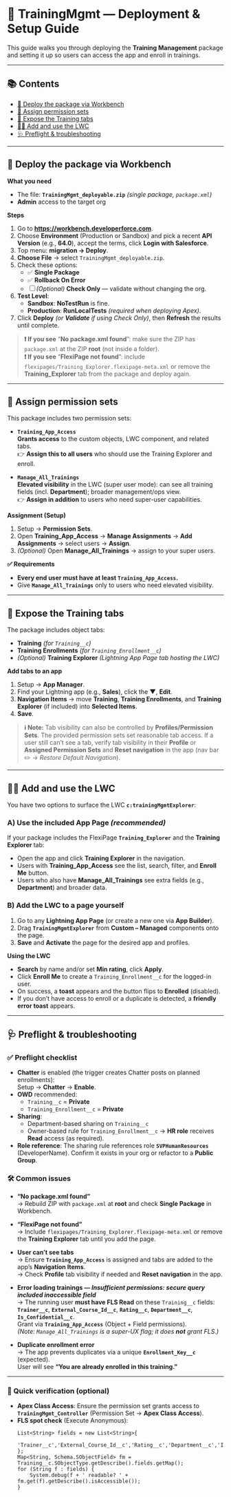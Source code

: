 # 🧭 TrainingMgmt — **Deployment & Setup Guide**

This guide walks you through deploying the **Training Management** package and setting it up so users can access the app and enroll in trainings.

---

## 📚 Contents

- [🚀 Deploy the package via Workbench](#-deploy-the-package-via-workbench)
- [🔐 Assign permission sets](#-assign-permission-sets)
- [🧩 Expose the Training tabs](#-expose-the-training-tabs)
- [🧑‍💻 Add and use the LWC](#-add-and-use-the-lwc)
- [🩺 Preflight & troubleshooting](#-preflight--troubleshooting)

---

## 🚀 Deploy the package via Workbench

**What you need**

- The file: **`TrainingMgmt_deployable.zip`** _(single package, `package.xml`)_
- **Admin** access to the target org

**Steps**

1. Go to **https://workbench.developerforce.com**.
2. Choose **Environment** (Production or Sandbox) and pick a recent **API Version** (e.g., **64.0**), accept the terms, click **Login with Salesforce**.
3. Top menu: **migration → Deploy**.
4. **Choose File** → select `TrainingMgmt_deployable.zip`.
5. Check these options:
   - ✅ **Single Package**
   - ✅ **Rollback On Error**
   - ☐ _(Optional)_ **Check Only** — validate without changing the org.
6. **Test Level**:
   - **Sandbox**: **NoTestRun** is fine.
   - **Production**: **RunLocalTests** _(required when deploying Apex)_.
7. Click **Deploy** _(or **Validate** if using Check Only)_, then **Refresh** the results until complete.

> **❗ If you see** “**No package.xml found**”: make sure the ZIP has `package.xml` at the ZIP **root** (not inside a folder).  
> **❗ If you see** “**FlexiPage not found**”: include `flexipages/Training_Explorer.flexipage-meta.xml` or remove the **Training_Explorer** tab from the package and deploy again.

---

## 🔐 Assign permission sets

This package includes two permission sets:

- **`Training_App_Access`**  
  **Grants access** to the custom objects, LWC component, and related tabs.  
  👉 **Assign this to all users** who should use the Training Explorer and enroll.

- **`Manage_All_Trainings`**  
  **Elevated visibility** in the LWC (super user mode): can see all training fields (incl. **Department**); broader management/ops view.  
  👉 **Assign in addition** to users who need super-user capabilities.

**Assignment (Setup)**

1. Setup → **Permission Sets**.
2. Open **Training_App_Access** → **Manage Assignments** → **Add Assignments** → select users → **Assign**.
3. _(Optional)_ Open **Manage_All_Trainings** → assign to your super users.

**✅ Requirements**

- **Every end user must have at least `Training_App_Access`.**
- Give **`Manage_All_Trainings`** only to users who need elevated visibility.

---

## 🧩 Expose the Training tabs

The package includes object tabs:

- **Training** _(for `Training__c`)_
- **Training Enrollments** _(for `Training_Enrollment__c`)_
- _(Optional)_ **Training Explorer** _(Lightning App Page tab hosting the LWC)_

**Add tabs to an app**

1. Setup → **App Manager**.
2. Find your Lightning app (e.g., **Sales**), click the **▼**, **Edit**.
3. **Navigation Items** → move **Training**, **Training Enrollments**, and **Training Explorer** (if included) into **Selected Items**.
4. **Save**.

> **ℹ️ Note:** Tab visibility can also be controlled by **Profiles/Permission Sets**. The provided permission sets set reasonable tab access. If a user still can’t see a tab, verify tab visibility in their **Profile** or **Assigned Permission Sets** and **Reset navigation** in the app (nav bar ✏️ → _Restore Default Navigation_).

---

## 🧑‍💻 Add and use the LWC

You have two options to surface the LWC **`c:trainingMgmtExplorer`**:

### A) Use the included App Page _(recommended)_

If your package includes the FlexiPage **`Training_Explorer`** and the **Training Explorer** tab:

- Open the app and click **Training Explorer** in the navigation.
- Users with **Training_App_Access** see the list, search, filter, and **Enroll Me** button.
- Users who also have **Manage_All_Trainings** see extra fields (e.g., **Department**) and broader data.

### B) Add the LWC to a page yourself

1. Go to any **Lightning App Page** (or create a new one via **App Builder**).
2. Drag **`TrainingMgmtExplorer`** from **Custom – Managed** components onto the page.
3. **Save** and **Activate** the page for the desired app and profiles.

**Using the LWC**

- **Search** by name and/or set **Min rating**, click **Apply**.
- Click **Enroll Me** to create a `Training_Enrollment__c` for the logged-in user.
- On success, a **toast** appears and the button flips to **Enrolled** (disabled).
- If you don’t have access to enroll or a duplicate is detected, a **friendly error toast** appears.

---

## 🩺 Preflight & troubleshooting

### ✅ Preflight checklist

- **Chatter** is enabled (the trigger creates Chatter posts on planned enrollments):  
  Setup → **Chatter** → **Enable**.
- **OWD** recommended:
  - `Training__c` = **Private**
  - `Training_Enrollment__c` = **Private**
- **Sharing**:
  - Department-based sharing on `Training__c`
  - Owner-based rule for `Training_Enrollment__c` → **HR role** receives **Read** access (as required).
- **Role reference**: The sharing rule references role **`SVPHumanResources`** (DeveloperName). Confirm it exists in your org or refactor to a **Public Group**.

### 🛠 Common issues

- **“No package.xml found”**  
  → Rebuild ZIP with `package.xml` at **root** and check **Single Package** in Workbench.

- **“FlexiPage not found”**  
  → Include `flexipages/Training_Explorer.flexipage-meta.xml` or remove the **Training Explorer** tab until you add the page.

- **User can’t see tabs**  
  → Ensure **`Training_App_Access`** is assigned and tabs are added to the app’s **Navigation Items**.  
  → Check **Profile** tab visibility if needed and **Reset navigation** in the app.

- **Error loading trainings — _Insufficient permissions: secure query included inaccessible field_**  
  → The running user **must have FLS Read** on these `Training__c` fields:  
  **`Trainer__c`**, **`External_Course_Id__c`**, **`Rating__c`**, **`Department__c`**, **`Is_Confidential__c`**.  
  Grant via **`Training_App_Access`** (Object + Field permissions).  
  _(Note: `Manage_All_Trainings` is a super-UX flag; it does **not** grant FLS.)_

- **Duplicate enrollment error**  
  → The app prevents duplicates via a unique **`Enrollment_Key__c`** (expected).  
  User will see **“You are already enrolled in this training.”**

---

### 🧪 Quick verification (optional)

- **Apex Class Access**: Ensure the permission set grants access to **`TrainingMgmt_Controller`** (Permission Set → **Apex Class Access**).
- **FLS spot check** (Execute Anonymous):
  ```apex
  List<String> fields = new List<String>{
      'Trainer__c','External_Course_Id__c','Rating__c','Department__c','Is_Confidential__c'
  };
  Map<String, Schema.SObjectField> fm = Training__c.SObjectType.getDescribe().fields.getMap();
  for (String f : fields) {
      System.debug(f + ' readable? ' + fm.get(f).getDescribe().isAccessible());
  }
  ```
